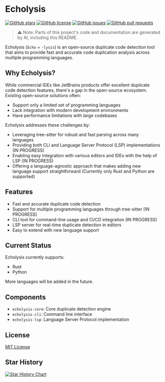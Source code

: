 # Echolysis

[![GitHub stars](https://img.shields.io/github/stars/yingmanwumen/echolysis)](https://github.com/yingmanwumen/echolysis/stargazers)
[![GitHub license](https://img.shields.io/github/license/yingmanwumen/echolysis)](https://github.com/yingmanwumen/echolysis/blob/main/LICENSE)
[![GitHub issues](https://img.shields.io/github/issues/yingmanwumen/echolysis)](https://github.com/yingmanwumen/echolysis/issues)
[![GitHub pull requests](https://img.shields.io/github/issues-pr/yingmanwumen/echolysis)](https://github.com/yingmanwumen/echolysis/pulls)

<!-- [![Crates.io](https://img.shields.io/crates/v/echolysis.svg)](https://crates.io/crates/echolysis) -->

<!-- [![docs.rs](https://docs.rs/echolysis/badge.svg)](https://docs.rs/echolysis) -->

> ⚠️ Note: Parts of this project's code and documentation are generated by AI, including this README.

Echolysis (`Echo` + `-lysis`) is an open-source duplicate code detection tool that aims to provide fast and accurate code duplication analysis across multiple programming languages.

## Why Echolysis?

While commercial IDEs like JetBrains products offer excellent duplicate code detection features, there's a gap in the open-source ecosystem. Existing open-source solutions often:

- Support only a limited set of programming languages
- Lack integration with modern development environments
- Have performance limitations with large codebases

Echolysis addresses these challenges by:

- Leveraging tree-sitter for robust and fast parsing across many languages
- Providing both CLI and Language Server Protocol (LSP) implementations (IN PROGRESS)
- Enabling easy integration with various editors and IDEs with the help of LSP (IN PROGRESS)
- Offering a language-agnostic approach that makes adding new language support straightforward (Currently only Rust and Python are supported)

## Features

- Fast and accurate duplicate code detection
- Support for multiple programming languages through tree-sitter (IN PROGRESS)
- CLI tool for command-line usage and CI/CD integration (IN PROGRESS)
- LSP server for real-time duplicate detection in editors
- Easy to extend with new language support

## Current Status

Echolysis currently supports:
- Rust
- Python

More languages will be added in the future.

## Components

- `echolysis-core`: Core duplicate detection engine
- `echolysis-cli`: Command line interface
- `echolysis-lsp`: Language Server Protocol implementation

## License

[MIT License](LICENSE)

## Star History

[![Star History Chart](https://api.star-history.com/svg?repos=yingmanwumen/echolysis&type=Date)](https://star-history.com/#yingmanwumen/echolysis&Date)
